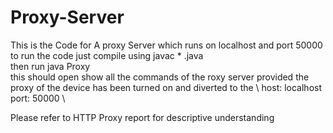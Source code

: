 ﻿# Proxy-Server
This is the Code for A proxy Server which runs on localhost and port 50000 \
to run the code just compile using javac * .java \
then run java Proxy\
this should open show all the commands of the roxy server provided the proxy of the device has been turned on and diverted to the \ 
host: localhost \
port: 50000 \    


Please refer to HTTP Proxy report for descriptive understanding
